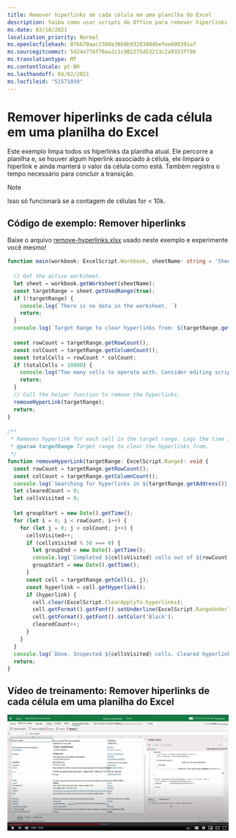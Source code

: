 ```yaml
---
title: Remover hiperlinks de cada célula em uma planilha do Excel
description: Saiba como usar scripts do Office para remover hiperlinks de cada célula em uma planilha do Excel.
ms.date: 03/18/2021
localization_priority: Normal
ms.openlocfilehash: 07b670aac3368e38b9b93283404befee608391a7
ms.sourcegitcommit: 5d24e77df70aa2c1c982275d53213c2a9323ff86
ms.translationtype: MT
ms.contentlocale: pt-BR
ms.lasthandoff: 04/02/2021
ms.locfileid: "51571039"
---
```

# <a name="remove-hyperlinks-from-each-cell-in-an-excel-worksheet"></a>Remover hiperlinks de cada célula em uma planilha do Excel

 Este exemplo limpa todos os hiperlinks da planilha atual. Ele percorre a planilha e, se houver algum hiperlink associado à célula, ele limpará o hiperlink e ainda manterá o valor da célula como está. Também registra o tempo necessário para concluir a transição.

> [!NOTE]
> Isso só funcionará se a contagem de células for < 10k.

## <a name="sample-code-remove-hyperlinks"></a>Código de exemplo: Remover hiperlinks

Baixe o arquivo <a href="remove-hyperlinks.xlsx">remove-hyperlinks.xlsx</a> usado neste exemplo e experimente você mesmo!

```TypeScript
function main(workbook: ExcelScript.Workbook, sheetName: string = 'Sheet1') {

  // Get the active worksheet. 
  let sheet = workbook.getWorksheet(sheetName);
  const targetRange = sheet.getUsedRange(true);
  if (!targetRange) {
    console.log(`There is no data in the worksheet. `)
    return;
  }
  console.log(`Target Range to clear hyperlinks from: ${targetRange.getAddress()}`);

  const rowCount = targetRange.getRowCount();
  const colCount = targetRange.getColumnCount();
  const totalCells = rowCount * colCount;
  if (totalCells > 10000) {
    console.log("Too many cells to operate with. Consider editing script to use selected range and then remove hyperlinks in batches. " + targetRange.getAddress());
    return;
  }
  // Call the helper function to remove the hyperlinks. 
  removeHyperLink(targetRange);
  return;
}

/**
 * Removes hyperlink for each cell in the target range. Logs the time it takes to complete traversal.
 * @param targetRange Target range to clear the hyperlinks from.
 */
function removeHyperLink(targetRange: ExcelScript.Range): void {
  const rowCount = targetRange.getRowCount();
  const colCount = targetRange.getColumnCount();
  console.log(`Searching for hyperlinks in ${targetRange.getAddress()} which contains ${(rowCount * colCount)} cells`);
  let clearedCount = 0;
  let cellsVisited = 0;

  let groupStart = new Date().getTime();
  for (let i = 0; i < rowCount; i++) {
    for (let j = 0; j < colCount; j++) {
      cellsVisited++;
      if (cellsVisited % 50 === 0) {
        let groupEnd = new Date().getTime();
        console.log(`Completed ${cellsVisited} cells out of ${rowCount * colCount}. This group took: ${(groupEnd - groupStart) / 1000} seconds to complete.`);
        groupStart = new Date().getTime();
      }
      const cell = targetRange.getCell(i, j);
      const hyperlink = cell.getHyperlink();
      if (hyperlink) {
        cell.clear(ExcelScript.ClearApplyTo.hyperlinks);
        cell.getFormat().getFont().setUnderline(ExcelScript.RangeUnderlineStyle.none);
        cell.getFormat().getFont().setColor('Black');
        clearedCount++;
      }
    }
  }
  console.log(`Done. Inspected ${cellsVisited} cells. Cleared hyperlinks in: ${clearedCount} cells`);
  return;
}
```

## <a name="training-video-remove-hyperlinks-from-each-cell-in-an-excel-worksheet"></a>Vídeo de treinamento: Remover hiperlinks de cada célula em uma planilha do Excel

[![Assista a um vídeo passo a passo sobre como remover hiperlinks de cada célula em uma planilha do Excel](../../images/hyperlinks-vid.jpg)](https://youtu.be/v20fdinxpHU "Vídeo passo a passo sobre como remover hiperlinks de cada célula em uma planilha do Excel")
